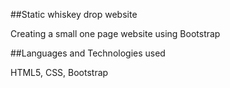 ##Static whiskey drop website

Creating a small one page website using Bootstrap

##Languages and Technologies used

HTML5, CSS, Bootstrap 
